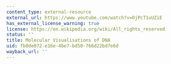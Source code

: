 ```yaml
---
content_type: external-resource
external_url: https://www.youtube.com/watch?v=OjPcT1uUZiE
has_external_license_warning: true
license: https://en.wikipedia.org/wiki/All_rights_reserved
status: ''
title: Molecular Visualisations of DNA
uid: fb0de072-e16e-4be7-bd50-766d22bd7e6d
wayback_url: ''
---
```


